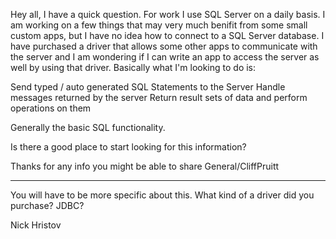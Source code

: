 

Hey all, I have a quick question. For work I use SQL Server on a daily basis.  I am working on a few things that may very much benifit from some small custom apps, but I have no idea how to connect to a SQL Server database.  I have purchased a driver that allows some other apps to communicate with the server and I am wondering if I can write an app to access the server as well by using that driver.  Basically what I'm looking to do is:

Send typed / auto generated SQL Statements to the Server
Handle messages returned by the server
Return result sets of data and perform operations on them

Generally the basic SQL functionality.

Is there a good place to start looking for this information?

Thanks for any info you might be able to share
General/CliffPruitt

----

You will have to be more specific about this. What kind of a driver did you purchase? JDBC?

Nick Hristov